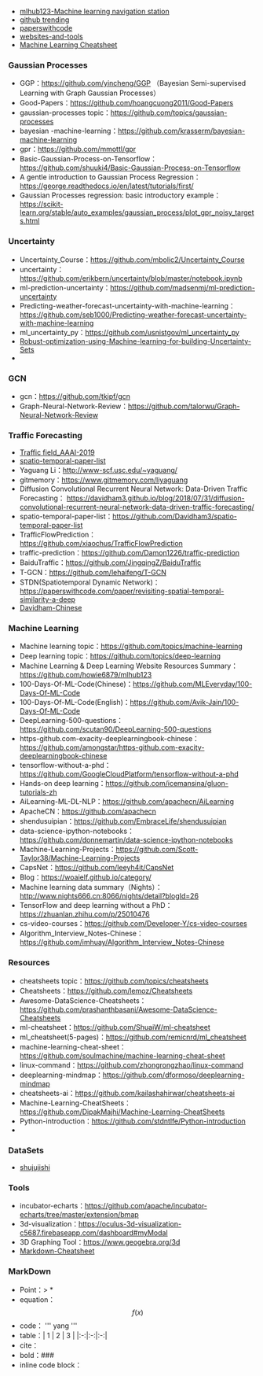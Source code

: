 []()
* [mlhub123-Machine learning navigation station](https://www.mlhub123.com/ )
* [github trending](https://github.com/trending)
* [paperswithcode](https://paperswithcode.com/sota)
* [websites-and-tools](https://github.com/strivebo/websites-and-tools)
* [Machine Learning Cheatsheet](https://ml-cheatsheet.readthedocs.io/en/latest/index.html)
### Gaussian Processes
* GGP：https://github.com/yincheng/GGP （Bayesian Semi-supervised Learning with Graph Gaussian Processes）
* Good-Papers：https://github.com/hoangcuong2011/Good-Papers
* gaussian-processes topic：https://github.com/topics/gaussian-processes
* bayesian -machine-learning：https://github.com/krasserm/bayesian-machine-learning
* gpr：https://github.com/mmottl/gpr
* Basic-Gaussian-Process-on-Tensorflow：https://github.com/shuuki4/Basic-Gaussian-Process-on-Tensorflow
* A gentle introduction to Gaussian Process Regression：https://george.readthedocs.io/en/latest/tutorials/first/
* Gaussian Processes regression: basic introductory example：https://scikit-learn.org/stable/auto_examples/gaussian_process/plot_gpr_noisy_targets.html
### Uncertainty
* Uncertainty_Course：https://github.com/mbolic2/Uncertainty_Course
* uncertainty：https://github.com/erikbern/uncertainty/blob/master/notebook.ipynb
* ml-prediction-uncertainty：https://github.com/madsenmj/ml-prediction-uncertainty
* Predicting-weather-forecast-uncertainty-with-machine-learning：https://github.com/seb1000/Predicting-weather-forecast-uncertainty-with-machine-learning
* ml_uncertainty_py：https://github.com/usnistgov/ml_uncertainty_py
* [Robust-optimization-using-Machine-learning-for-building-Uncertainty-Sets](https://github.com/priyanka-sharma29/Robust-Optimization-using-Machine-Learning-for-building-Uncertainty-Sets)
* 

### GCN
* gcn：https://github.com/tkipf/gcn
* Graph-Neural-Network-Review：https://github.com/talorwu/Graph-Neural-Network-Review

### Traffic Forecasting
* [Traffic field_AAAI-2019](https://blog.csdn.net/TiffanyRabbit/article/details/88424126)
* [spatio-temporal-paper-list](https://github.com/Eilene/spatio-temporal-paper-list)
* Yaguang Li：http://www-scf.usc.edu/~yaguang/
* gitmemory：https://www.gitmemory.com/liyaguang
* Diffusion Convolutional Recurrent Neural Network: Data-Driven Traffic Forecasting： https://davidham3.github.io/blog/2018/07/31/diffusion-convolutional-recurrent-neural-network-data-driven-traffic-forecasting/
* spatio-temporal-paper-list：https://github.com/Davidham3/spatio-temporal-paper-list
* TrafficFlowPrediction：https://github.com/xiaochus/TrafficFlowPrediction
* traffic-prediction：https://github.com/Damon1226/traffic-prediction
* BaiduTraffic：https://github.com/JingqingZ/BaiduTraffic
* T-GCN：https://github.com/lehaifeng/T-GCN
* STDN(Spatiotemporal Dynamic Network)：https://paperswithcode.com/paper/revisiting-spatial-temporal-similarity-a-deep
* [Davidham-Chinese](https://davidham3.github.io/blog/2019/03/21/revisiting-spatial-temporal-similarity-a-deep-learning-framework-for-traffic-prediction/)
### Machine Learning
* Machine learning topic：https://github.com/topics/machine-learning
* Deep learning topic：https://github.com/topics/deep-learning
* Machine Learning & Deep Learning Website Resources Summary：https://github.com/howie6879/mlhub123  
* 100-Days-Of-ML-Code(Chinese)：https://github.com/MLEveryday/100-Days-Of-ML-Code
* 100-Days-Of-ML-Code(English)：https://github.com/Avik-Jain/100-Days-Of-ML-Code
* DeepLearning-500-questions：https://github.com/scutan90/DeepLearning-500-questions  
* https-github.com-exacity-deeplearningbook-chinese：https://github.com/amongstar/https-github.com-exacity-deeplearningbook-chinese  
* tensorflow-without-a-phd：https://github.com/GoogleCloudPlatform/tensorflow-without-a-phd  
* Hands-on deep learning：https://github.com/icemansina/gluon-tutorials-zh  
* AiLearning-ML-DL-NLP：https://github.com/apachecn/AiLearning  
* ApacheCN：https://github.com/apachecn  
* shendusuipian：https://github.com/EmbraceLife/shendusuipian  
* data-science-ipython-notebooks：https://github.com/donnemartin/data-science-ipython-notebooks  
* Machine-Learning-Projects：https://github.com/Scott-Taylor38/Machine-Learning-Projects  
* CapsNet：https://github.com/leeyh4it/CapsNet  
* Blog：https://woaielf.github.io/category/
* Machine learning data summary（Nights）：http://www.nights666.cn:8066/nights/detail?blogId=26
* TensorFlow and deep learning without a PhD：https://zhuanlan.zhihu.com/p/25010476
* cs-video-courses：https://github.com/Developer-Y/cs-video-courses
* Algorithm_Interview_Notes-Chinese：https://github.com/imhuay/Algorithm_Interview_Notes-Chinese
### Resources
* cheatsheets topic：https://github.com/topics/cheatsheets
* Cheatsheets：https://github.com/lemoz/Cheatsheets
* Awesome-DataScience-Cheatsheets：https://github.com/prashanthbasani/Awesome-DataScience-Cheatsheets
* ml-cheatsheet：https://github.com/ShuaiW/ml-cheatsheet
* ml_cheatsheet(5-pages)：https://github.com/remicnrd/ml_cheatsheet
* machine-learning-cheat-sheet：https://github.com/soulmachine/machine-learning-cheat-sheet
* linux-command：https://github.com/zhongrongzhao/linux-command  
* deeplearning-mindmap：https://github.com/dformoso/deeplearning-mindmap  
* cheatsheets-ai：https://github.com/kailashahirwar/cheatsheets-ai 
* Machine-Learning-CheatSheets：https://github.com/DipakMajhi/Machine-Learning-CheatSheets
* Python-introduction：https://github.com/stdntlfe/Python-introduction
* 
### DataSets
* [shujujishi](http://www.shujujishi.com/)
### Tools
* incubator-echarts：https://github.com/apache/incubator-echarts/tree/master/extension/bmap
* 3d-visualization：https://oculus-3d-visualization-c5687.firebaseapp.com/dashboard#myModal
* 3D Graphing Tool：https://www.geogebra.org/3d
* [Markdown-Cheatsheet](https://github.com/adam-p/markdown-here/wiki/Markdown-Cheatsheet)


### MarkDown
* Point：> * 
* equation：$$ f(x) $$
* code： ''' yang '''
* table：| 1 | 2 | 3 |  |:-:|:-:|:-:|
* cite：[ ]( )
* bold：### 
* inline code block：` `
